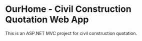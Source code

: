 # OurHome - Civil Construction Quotation Web App
This is an ASP.NET MVC project for civil construction quotation. 
